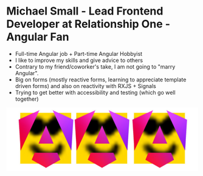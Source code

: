 # Michael Small - Lead Frontend Developer at Relationship One - Angular Fan

- Full-time Angular job + Part-time Angular Hobbyist
- I like to improve my skills and give advice to others
- Contrary to my friend/coworker's take, I am not going to "marry Angular".
- Big on forms (mostly reactive forms, learning to appreciate template driven forms) and also on reactivity with RXJS + Signals
- Trying to get better with accessibility and testing (which go well together)

![img](<./my social banner.jpg>)
